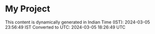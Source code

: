 # My Project

This content is dynamically generated in Indian Time (IST): 2024-03-05 23:56:49 IST
Converted to UTC: 2024-03-05 18:26:49 UTC
